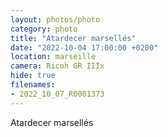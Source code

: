 ```yaml
---
layout: photos/photo
category: photo
title: "Atardecer marsellés"
date: "2022-10-04 17:00:00 +0200"
location: marseille
camera: Ricoh GR IIIx
hide: true
filenames: 
- 2022_10_07_R0001373
---
```

Atardecer marsellés

